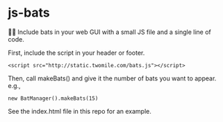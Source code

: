 # js-bats
🦇🎃 Include bats in your web GUI with a small JS file and a single line of code.

First, include the script in your header or footer.

`<script src="http://static.twomile.com/bats.js"></script>`

Then, call makeBats() and give it the number of bats you want to appear. e.g.,

`new BatManager().makeBats(15)`

See the index.html file in this repo for an example.

